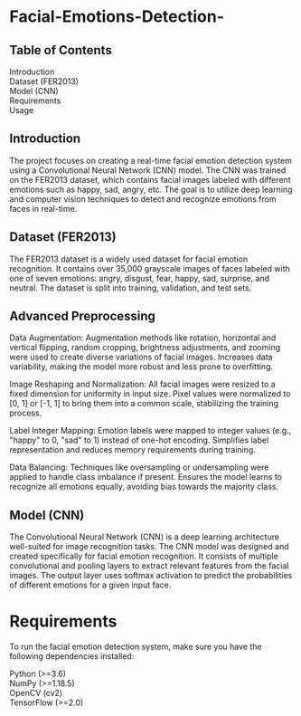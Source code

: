 # Facial-Emotions-Detection-

## Table of Contents
Introduction  
Dataset (FER2013)  
Model (CNN)  
Requirements  
Usage

## Introduction
The project focuses on creating a real-time facial emotion detection system using a Convolutional Neural Network (CNN) model. The CNN was trained on the FER2013 dataset, which contains facial images labeled with different emotions such as happy, sad, angry, etc. The goal is to utilize deep learning and computer vision techniques to detect and recognize emotions from faces in real-time.

## Dataset (FER2013)
The FER2013 dataset is a widely used dataset for facial emotion recognition. It contains over 35,000 grayscale images of faces labeled with one of seven emotions: angry, disgust, fear, happy, sad, surprise, and neutral. The dataset is split into training, validation, and test sets.

## Advanced Preprocessing 
Data Augmentation:
Augmentation methods like rotation, horizontal and vertical flipping, random cropping, brightness adjustments, and zooming were used to create diverse variations of facial images.
Increases data variability, making the model more robust and less prone to overfitting.

Image Reshaping and Normalization:
All facial images were resized to a fixed dimension for uniformity in input size.
Pixel values were normalized to [0, 1] or [-1, 1] to bring them into a common scale, stabilizing the training process.

Label Integer Mapping:
Emotion labels were mapped to integer values (e.g., "happy" to 0, "sad" to 1) instead of one-hot encoding.
Simplifies label representation and reduces memory requirements during training.

Data Balancing:
Techniques like oversampling or undersampling were applied to handle class imbalance if present.
Ensures the model learns to recognize all emotions equally, avoiding bias towards the majority class.
## Model (CNN)
The Convolutional Neural Network (CNN) is a deep learning architecture well-suited for image recognition tasks. The CNN model was designed and created specifically for facial emotion recognition. It consists of multiple convolutional and pooling layers to extract relevant features from the facial images. The output layer uses softmax activation to predict the probabilities of different emotions for a given input face.

# Requirements
To run the facial emotion detection system, make sure you have the following dependencies installed:

Python (>=3.6)  
NumPy (>=1.18.5)  
OpenCV (cv2)  
TensorFlow (>=2.0)  
